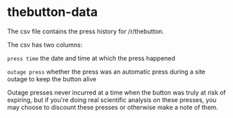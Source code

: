 # thebutton-data
The csv file contains the press history for /r/thebutton.

The csv has two columns:

`press time` the date and time at which the press happened

`outage press` whether the press was an automatic press during a site outage to keep the button alive

Outage presses never incurred at a time when the button was truly at risk of expiring, but if you're doing real scientific analysis on these presses, you may choose to discount these presses or otherwise make a note of them.
